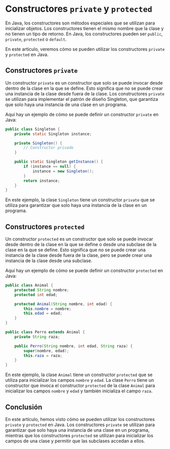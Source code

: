 # Constructores `private` y `protected`

En Java, los constructores son métodos especiales que se utilizan para inicializar objetos. Los constructores tienen el
mismo nombre que la clase y no tienen un tipo de retorno. En Java, los constructores pueden ser `public`, `private`,
`protected` o `default`.

En este artículo, veremos cómo se pueden utilizar los constructores `private` y `protected` en Java.

## Constructores `private`

Un constructor `private` es un constructor que solo se puede invocar desde dentro de la clase en la que se define. Esto
significa que no se puede crear una instancia de la clase desde fuera de la clase. Los constructores `private` se
utilizan para implementar el patrón de diseño Singleton, que garantiza que solo haya una instancia de una clase en un
programa.

Aquí hay un ejemplo de cómo se puede definir un constructor `private` en Java:

```java
public class Singleton {
    private static Singleton instance;

    private Singleton() {
        // Constructor privado
    }

    public static Singleton getInstance() {
        if (instance == null) {
            instance = new Singleton();
        }
        return instance;
    }
}
```

En este ejemplo, la clase `Singleton` tiene un constructor `private` que se utiliza para garantizar que solo haya una
instancia de la clase en un programa.

## Constructores `protected`

Un constructor `protected` es un constructor que solo se puede invocar desde dentro de la clase en la que se define o
desde una subclase de la clase en la que se define. Esto significa que no se puede crear una instancia de la clase desde
fuera de la clase, pero se puede crear una instancia de la clase desde una subclase.

Aquí hay un ejemplo de cómo se puede definir un constructor `protected` en Java:

```java
public class Animal {
    protected String nombre;
    protected int edad;

    protected Animal(String nombre, int edad) {
        this.nombre = nombre;
        this.edad = edad;
    }
}
```

```java
public class Perro extends Animal {
    private String raza;

    public Perro(String nombre, int edad, String raza) {
        super(nombre, edad);
        this.raza = raza;
    }
}
```

En este ejemplo, la clase `Animal` tiene un constructor `protected` que se utiliza para inicializar los campos `nombre`
y `edad`. La clase `Perro` tiene un constructor que invoca el constructor `protected` de la clase `Animal` para
inicializar los campos `nombre` y `edad` y también inicializa el campo `raza`.

## Conclusión

En este artículo, hemos visto cómo se pueden utilizar los constructores `private` y `protected` en Java. Los
constructores `private` se utilizan para garantizar que solo haya una instancia de una clase en un programa, mientras
que los constructores `protected` se utilizan para inicializar los campos de una clase y permitir que las subclases
accedan a ellos.